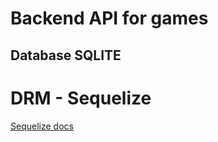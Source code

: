 # Backend API for games

## Database SQLITE

# DRM - Sequelize
[Sequelize docs](https://sequelize.org/docs/v6/)